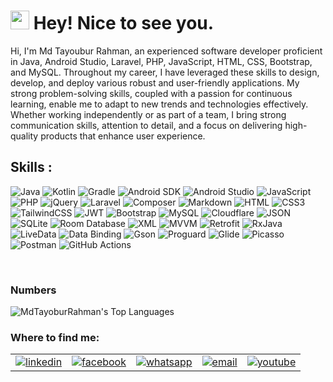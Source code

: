<h1><img src="https://emojis.slackmojis.com/emojis/images/1531849430/4246/blob-sunglasses.gif?1531849430" width="30"/> Hey! Nice to see you.</h1>

Hi, I'm Md Tayoubur Rahman, an experienced software developer proficient in Java, Android Studio, Laravel, PHP, JavaScript, HTML, CSS, Bootstrap, and MySQL. Throughout my career, I have leveraged these skills to design, develop, and deploy various robust and user-friendly applications. My strong problem-solving skills, coupled with a passion for continuous learning, enable me to adapt to new trends and technologies effectively. Whether working independently or as part of a team, I bring strong communication skills, attention to detail, and a focus on delivering high-quality products that enhance user experience.

## Skills :
![Java](https://img.shields.io/badge/Java-007396?style=flat-square&logo=java&logoColor=white)
![Kotlin](https://img.shields.io/badge/Kotlin-0095D5?style=flat-square&logo=kotlin&logoColor=white)
![Gradle](https://img.shields.io/badge/Gradle-02303A?style=flat-square&logo=gradle&logoColor=white)
![Android SDK](https://img.shields.io/badge/Android%20SDK-3DDC84?style=flat-square&logo=android&logoColor=white)
![Android Studio](https://img.shields.io/badge/Android%20Studio-3DDC84?style=flat-square&logo=android-studio&logoColor=white)
![JavaScript](https://img.shields.io/badge/JavaScript-F7DF1E?style=flat-square&logo=javascript&logoColor=black)
![PHP](https://img.shields.io/badge/PHP-777BB4?style=flat-square&logo=php&logoColor=white)
![jQuery](https://img.shields.io/badge/jQuery-0769AD?style=flat-square&logo=jquery&logoColor=white)
![Laravel](https://img.shields.io/badge/Laravel-FF2D20?style=flat-square&logo=laravel&logoColor=white)
![Composer](https://img.shields.io/badge/Composer-885630?style=flat-square&logo=composer&logoColor=white)
![Markdown](https://img.shields.io/badge/Markdown-000000?style=flat-square&logo=markdown&logoColor=white)
![HTML](https://img.shields.io/badge/HTML5-E34F26?style=flat-square&logo=html5&logoColor=white)
![CSS3](https://img.shields.io/badge/CSS3-1572B6?style=flat-square&logo=css3&logoColor=white)
![TailwindCSS](https://img.shields.io/badge/Tailwind_CSS-38B2AC?style=flat-square&logo=tailwind-css&logoColor=white)
![JWT](https://img.shields.io/badge/JWT-000000?style=flat-square&logo=json-web-tokens&logoColor=white)
![Bootstrap](https://img.shields.io/badge/Bootstrap-563D7C?style=flat-square&logo=bootstrap&logoColor=white)
![MySQL](https://img.shields.io/badge/MySQL-005C84?style=flat-square&logo=mysql&logoColor=white)
![Cloudflare](https://img.shields.io/badge/Cloudflare-F38020?style=flat-square&logo=Cloudflare&logoColor=white)
![JSON](https://img.shields.io/badge/JSON-000000?style=flat-square&logo=json&logoColor=white)
![SQLite](https://img.shields.io/badge/SQLite-003B57?style=flat-square&logo=sqlite&logoColor=white)
![Room Database](https://img.shields.io/badge/Room%20Database-3DDC84?style=flat-square&logo=room&logoColor=white)
![XML](https://img.shields.io/badge/XML-FF6600?style=flat-square&logo=xml&logoColor=white)
![MVVM](https://img.shields.io/badge/MVVM-02569B?style=flat-square&logo=mvvm&logoColor=white)
![Retrofit](https://img.shields.io/badge/Retrofit-00796B?style=flat-square&logo=retrofit&logoColor=white)
![RxJava](https://img.shields.io/badge/RxJava-B7178C?style=flat-square&logo=reactivex&logoColor=white)
![LiveData](https://img.shields.io/badge/LiveData-3DDC84?style=flat-square&logo=livedata&logoColor=white)
![Data Binding](https://img.shields.io/badge/Data%20Binding-3DDC84?style=flat-square&logo=data-binding&logoColor=white)
![Gson](https://img.shields.io/badge/Gson-FFCA28?style=flat-square&logo=gson&logoColor=white)
![Proguard](https://img.shields.io/badge/Proguard-000000?style=flat-square&logo=proguard&logoColor=white)
![Glide](https://img.shields.io/badge/Glide-4285F4?style=flat-square&logo=glide&logoColor=white)
![Picasso](https://img.shields.io/badge/Picasso-74A9D9?style=flat-square&logo=picasso&logoColor=white)
![Postman](https://img.shields.io/badge/Postman-FF6C37?style=flat-square&logo=postman&logoColor=white)
![GitHub Actions](https://img.shields.io/badge/GitHub%20Actions-2088FF?style=flat-square&logo=github-actions&logoColor=white)


</br>

### Numbers

<!-- ![MdTayoburRahman's Stats](https://github-readme-stats.vercel.app/api?username=hasinhayder&theme=darcula&show_icons=true&hide_border=true&count_private=true)

![MdTayoburRahman's Streak](https://github-readme-streak-stats.herokuapp.com/?user=MdTayoburRahman&theme=darcula&hide_border=true) -->

![MdTayoburRahman's Top Languages](https://github-readme-stats.vercel.app/api/top-langs/?username=MdTayoburRahman&theme=darcula&show_icons=true&hide_border=true&layout=compact)

### Where to find me:
<table>
  <tr>
    <td align="center">
      <a href="https://linkedin.com/in/mdtayoburrahman" target="blank">
        <img src="https://img.icons8.com/color/48/000000/linkedin.png" alt="linkedin"/>
      </a>
    </td>
    <td align="center">
      <a href="https://www.facebook.com/MdTayoburRahmanKibrea" target="blank">
        <img src="https://img.icons8.com/color/48/000000/facebook.png" alt="facebook"/>
      </a>
    </td>
    <td align="center">
      <a href="https://wa.me/01717932348" target="blank">
        <img src="https://img.icons8.com/color/48/000000/whatsapp.png" alt="whatsapp"/>
      </a>
    </td>
    <td align="center">
      <a href="mailto:tayoburrahman119@gmail.com" target="blank">
        <img src="https://img.icons8.com/color/48/000000/gmail-new.png" alt="email"/>
      </a>
    </td>
    <td align="center">
      <a href="https://youtube.com/@codewithgolamkibrea" target="blank">
        <img src="https://img.icons8.com/color/48/000000/youtube-play.png" alt="youtube"/>
      </a>
    </td>
  </tr>
</table>

